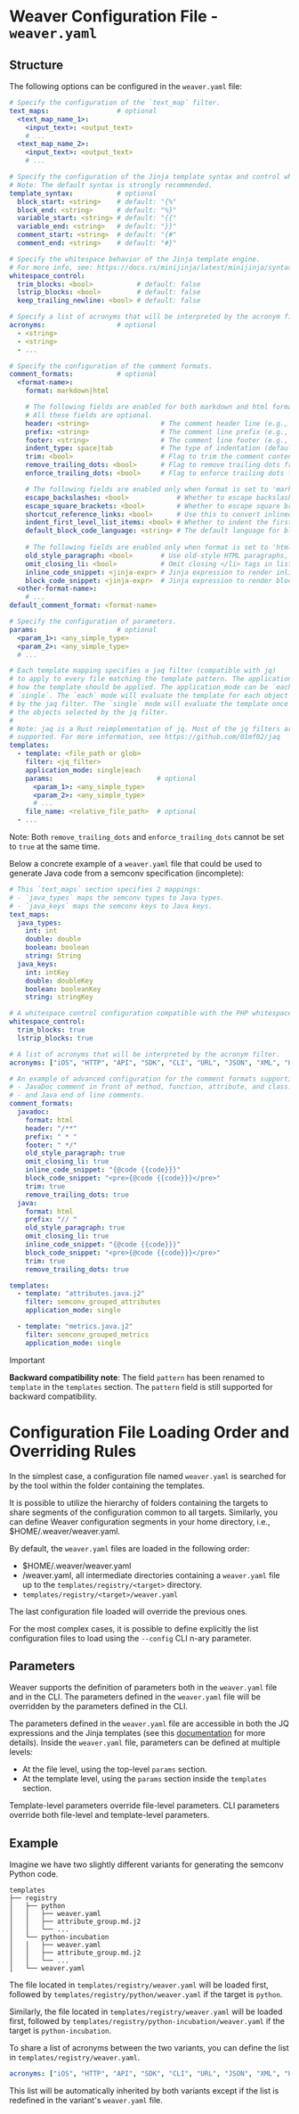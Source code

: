 # Weaver Configuration File - `weaver.yaml`

## Structure

The following options can be configured in the `weaver.yaml` file:

```yaml
# Specify the configuration of the `text_map` filter.
text_maps:                 # optional
  <text_map_name_1>:
    <input_text>: <output_text>
    # ...
  <text_map_name_2>:
    <input_text>: <output_text>
    # ...

# Specify the configuration of the Jinja template syntax and control whitespace behavior.
# Note: The default syntax is strongly recommended.
template_syntax:           # optional
  block_start: <string>    # default: "{%"
  block_end: <string>      # default: "%}"
  variable_start: <string> # default: "{{"
  variable_end: <string>   # default: "}}"
  comment_start: <string>  # default: "{#"
  comment_end: <string>    # default: "#}"

# Specify the whitespace behavior of the Jinja template engine.
# For more info, see: https://docs.rs/minijinja/latest/minijinja/syntax/index.html#whitespace-control
whitespace_control:
  trim_blocks: <bool>           # default: false
  lstrip_blocks: <bool>         # default: false
  keep_trailing_newline: <bool> # default: false

# Specify a list of acronyms that will be interpreted by the acronym filter. 
acronyms:                  # optional
  - <string>
  - <string>
  - ...

# Specify the configuration of the comment formats.
comment_formats:           # optional
  <format-name>:
    format: markdown|html

    # The following fields are enabled for both markdown and html formats
    # All these fields are optional.
    header: <string>                  # The comment header line (e.g., `/**`)
    prefix: <string>                  # The comment line prefix (e.g., ` * `)
    footer: <string>                  # The comment line footer (e.g., ` */`)
    indent_type: space|tab            # The type of indentation (default: space)
    trim: <bool>                      # Flag to trim the comment content (default: true). 
    remove_trailing_dots: <bool>      # Flag to remove trailing dots from the comment content (default: false).
    enforce_trailing_dots: <bool>     # Flag to enforce trailing dots for the comment content (default: false).

    # The following fields are enabled only when format is set to 'markdown'
    escape_backslashes: <bool>            # Whether to escape backslashes in the markdown (default: false).
    escape_square_brackets: <bool>        # Whether to escape square brackets in markdown (default: false).
    shortcut_reference_links: <bool>      # Use this to convert inlined links into shortcut reference links, similar to those in Go documentation (default: false).
    indent_first_level_list_items: <bool> # Whether to indent the first level of list items in the markdown (default: false).
    default_block_code_language: <string> # The default language for block code snippets (default: "").
    
    # The following fields are enabled only when format is set to 'html'
    old_style_paragraph: <bool>       # Use old-style HTML paragraphs, i.e. single <p> tag (default: false)
    omit_closing_li: <bool>           # Omit closing </li> tags in lists (default: false)
    inline_code_snippet: <jinja-expr> # Jinja expression to render inline code (default: "<c>{{code}}</c>").
    block_code_snippet: <jinja-expr>  # Jinja expression to render block code (default: "<pre>\n{{code}}\n</pre>").
  <other-format-name>:
    # ...
default_comment_format: <format-name>

# Specify the configuration of parameters.
params:                    # optional
  <param_1>: <any_simple_type>
  <param_2>: <any_simple_type>
  # ...

# Each template mapping specifies a jaq filter (compatible with jq)
# to apply to every file matching the template pattern. The application_mode specifies
# how the template should be applied. The application_mode can be `each` or
# `single`. The `each` mode will evaluate the template for each object selected
# by the jaq filter. The `single` mode will evaluate the template once with all
# the objects selected by the jq filter.
#
# Note: jaq is a Rust reimplementation of jq. Most of the jq filters are
# supported. For more information, see https://github.com/01mf02/jaq
templates:
  - template: <file_path or glob>
    filter: <jq_filter>
    application_mode: single|each
    params:                          # optional
      <param_1>: <any_simple_type>
      <param_2>: <any_simple_type>
      # ...
    file_name: <relative_file_path>  # optional
  - ...
```

Note: Both `remove_trailing_dots` and `enforce_trailing_dots` cannot be set to `true` at the same time.

Below a concrete example of a `weaver.yaml` file that could be used to generate Java code
from a semconv specification (incomplete):

```yaml
# This `text_maps` section specifies 2 mappings:
# - `java_types` maps the semconv types to Java types.
# - `java_keys` maps the semconv keys to Java keys.
text_maps:
  java_types:
    int: int
    double: double
    boolean: boolean
    string: String
  java_keys:
    int: intKey
    double: doubleKey
    boolean: booleanKey
    string: stringKey

# A whitespace control configuration compatible with the PHP whitespace control behavior (recommended).
whitespace_control:
  trim_blocks: true
  lstrip_blocks: true

# A list of acronyms that will be interpreted by the acronym filter.
acronyms: ["iOS", "HTTP", "API", "SDK", "CLI", "URL", "JSON", "XML", "HTML"]

# An example of advanced configuration for the comment formats supporting both
# - JavaDoc comment in front of method, function, attribute, and class.
# - and Java end of line comments.
comment_formats:
  javadoc:
    format: html
    header: "/**"
    prefix: " * "
    footer: " */"
    old_style_paragraph: true
    omit_closing_li: true
    inline_code_snippet: "{@code {{code}}}"
    block_code_snippet: "<pre>{@code {{code}}}</pre>"
    trim: true
    remove_trailing_dots: true
  java:
    format: html
    prefix: "// "
    old_style_paragraph: true
    omit_closing_li: true
    inline_code_snippet: "{@code {{code}}}"
    block_code_snippet: "<pre>{@code {{code}}}</pre>"
    trim: true
    remove_trailing_dots: true

templates:
  - template: "attributes.java.j2"
    filter: semconv_grouped_attributes
    application_mode: single

  - template: "metrics.java.j2"
    filter: semconv_grouped_metrics
    application_mode: single
```
 
> [!IMPORTANT]
> **Backward compatibility note**: The field `pattern` has been renamed to `template` in the
> `templates` section. The `pattern` field is still supported for backward compatibility.

# Configuration File Loading Order and Overriding Rules

In the simplest case, a configuration file named `weaver.yaml` is searched for by
the tool within the folder containing the templates. 

It is possible to utilize the hierarchy of folders containing the targets to share
segments of the configuration common to all targets. Similarly, you can define
Weaver configuration segments in your home directory, i.e., $HOME/.weaver/weaver.yaml.

By default, the `weaver.yaml` files are loaded in the following order:

- $HOME/.weaver/weaver.yaml
- /weaver.yaml, all intermediate directories containing a `weaver.yaml` file up to the
  `templates/registry/<target>` directory.
- `templates/registry/<target>/weaver.yaml`

The last configuration file loaded will override the previous ones.

For the most complex cases, it is possible to define explicitly the list configuration
files to load using the `--config` CLI n-ary parameter.

## Parameters

Weaver supports the definition of parameters both in the `weaver.yaml` file and in the CLI.
The parameters defined in the `weaver.yaml` file will be overridden by the parameters
defined in the CLI.

The parameters defined in the `weaver.yaml` file are accessible in both the JQ expressions
and the Jinja templates (see this [documentation](/crates/weaver_forge/README.md) for more
details). Inside the `weaver.yaml` file, parameters can be defined at multiple levels:
- At the file level, using the top-level `params` section.
- At the template level, using the `params` section inside the `templates` section.

Template-level parameters override file-level parameters. CLI parameters override both
file-level and template-level parameters.

## Example

Imagine we have two slightly different variants for generating the semconv Python code.

```
templates
├── registry
│   ├── python
│   │   ├── weaver.yaml
│   │   ├── attribute_group.md.j2
│   │   └── ...
│   └── python-incubation
│   │   ├── weaver.yaml
│   │   ├── attribute_group.md.j2
│   │   └── ...
│   └── weaver.yaml
```

The file located in `templates/registry/weaver.yaml` will be loaded first, followed by
`templates/registry/python/weaver.yaml` if the target is `python`.

Similarly, the file located in `templates/registry/weaver.yaml` will be loaded first,
followed by `templates/registry/python-incubation/weaver.yaml` if the target is
`python-incubation`.

To share a list of acronyms between the two variants, you can define the list in
`templates/registry/weaver.yaml`.

```yaml
acronyms: ["iOS", "HTTP", "API", "SDK", "CLI", "URL", "JSON", "XML", "HTML"]
```

This list will be automatically inherited by both variants except if the list
is redefined in the variant's `weaver.yaml` file.